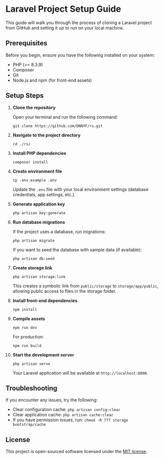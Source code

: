 # Laravel Project Setup Guide

This guide will walk you through the process of cloning a Laravel project from GitHub and setting it up to run on your local machine.

## Prerequisites

Before you begin, ensure you have the following installed on your system:

- PHP (>= 8.3.9)
- Composer
- Git
- Node.js and npm (for front-end assets)

## Setup Steps

1. **Clone the repository**

   Open your terminal and run the following command:

   ```
   git clone https://github.com/DNNYF/rs.git
   ```

2. **Navigate to the project directory**

   ```
   cd ./rs/
   ```

3. **Install PHP dependencies**

   ```
   composer install
   ```

4. **Create environment file**

   ```
   cp .env.example .env
   ```

   Update the `.env` file with your local environment settings (database credentials, app settings, etc.).

5. **Generate application key**

   ```
   php artisan key:generate
   ```

6. **Run database migrations**

   If the project uses a database, run migrations:

   ```
   php artisan migrate
   ```

   If you want to seed the database with sample data (if available):

   ```
   php artisan db:seed
   ```

7. **Create storage link**

   ```
   php artisan storage:link
   ```

   This creates a symbolic link from `public/storage` to `storage/app/public`, allowing public access to files in the storage folder.

8. **Install front-end dependencies**

   ```
   npm install
   ```

9. **Compile assets**

   ```
   npm run dev
   ```

   For production:

   ```
   npm run build
   ```

10. **Start the development server**

    ```
    php artisan serve
    ```

    Your Laravel application will be available at `http://localhost:8000`.

## Troubleshooting

If you encounter any issues, try the following:

- Clear configuration cache: `php artisan config:clear`
- Clear application cache: `php artisan cache:clear`
- If you have permission issues, run: `chmod -R 777 storage bootstrap/cache`

## License

This project is open-sourced software licensed under the [MIT license](https://opensource.org/licenses/MIT).

